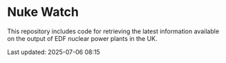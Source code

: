 # Nuke Watch

This repository includes code for retrieving the latest information available on the output of EDF nuclear power plants in the UK.

Last updated: 2025-07-06 08:15